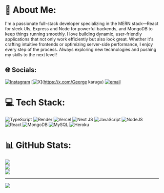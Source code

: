 # 💫 About Me:
I'm a passionate full-stack developer specializing in the MERN stack—React for sleek UIs, Express and Node for powerful backends, and MongoDB to keep things running smoothly. I love building dynamic, user-friendly applications that not only work efficiently but also look great. Whether it's crafting intuitive frontends or optimizing server-side performance, I enjoy every step of the process. Always exploring new technologies and pushing my skills to the next level!


## 🌐 Socials:
[![Instagram](https://img.shields.io/badge/Instagram-%23E4405F.svg?logo=Instagram&logoColor=white)](https://instagram.com/x.ycco)
[![X](https://img.shields.io/badge/X-black.svg?logo=X&logoColor=white)](https://x.com/George karugu)
[![email](https://img.shields.io/badge/Email-D14836?logo=gmail&logoColor=white)](mailto:georgekarugu362@gmail.com) 

# 💻 Tech Stack:
![TypeScript](https://img.shields.io/badge/typescript-%23007ACC.svg?style=for-the-badge&logo=typescript&logoColor=white) ![Render](https://img.shields.io/badge/Render-%46E3B7.svg?style=for-the-badge&logo=render&logoColor=white) ![Vercel](https://img.shields.io/badge/vercel-%23000000.svg?style=for-the-badge&logo=vercel&logoColor=white) ![Next JS](https://img.shields.io/badge/Next-black?style=for-the-badge&logo=next.js&logoColor=white) ![JavaScript](https://img.shields.io/badge/javascript-%23323330.svg?style=for-the-badge&logo=javascript&logoColor=%23F7DF1E) ![NodeJS](https://img.shields.io/badge/node.js-6DA55F?style=for-the-badge&logo=node.js&logoColor=white) ![React](https://img.shields.io/badge/react-%2320232a.svg?style=for-the-badge&logo=react&logoColor=%2361DAFB) ![MongoDB](https://img.shields.io/badge/MongoDB-%234ea94b.svg?style=for-the-badge&logo=mongodb&logoColor=white) ![MySQL](https://img.shields.io/badge/mysql-4479A1.svg?style=for-the-badge&logo=mysql&logoColor=white) ![Heroku](https://img.shields.io/badge/heroku-%23430098.svg?style=for-the-badge&logo=heroku&logoColor=white)
# 📊 GitHub Stats:
![](https://github-readme-stats.vercel.app/api?username=georgekarugu&theme=dark&hide_border=false&include_all_commits=false&count_private=false)<br/>
![](https://github-readme-streak-stats.herokuapp.com/?user=georgekarugu&theme=dark&hide_border=false)<br/>
![](https://github-readme-stats.vercel.app/api/top-langs/?username=georgekarugu&theme=dark&hide_border=false&include_all_commits=false&count_private=false&layout=compact)

---
[![](https://visitcount.itsvg.in/api?id=georgekarugu&icon=0&color=0)](https://visitcount.itsvg.in)

<!-- Proudly created with GPRM ( https://gprm.itsvg.in ) -->

